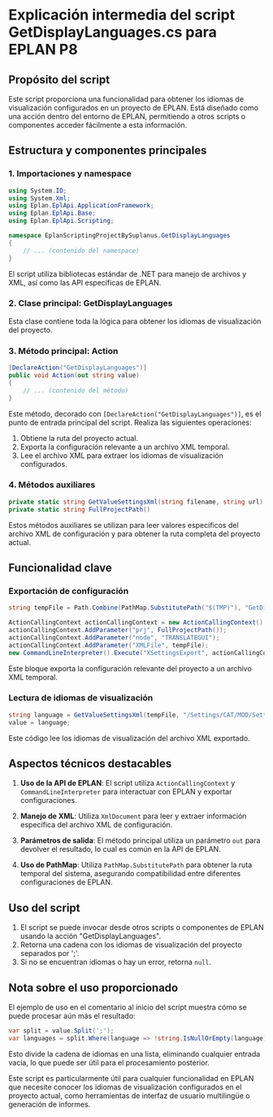 # Explicación intermedia del script GetDisplayLanguages.cs para EPLAN P8

## Propósito del script

Este script proporciona una funcionalidad para obtener los idiomas de visualización configurados en un proyecto de EPLAN. Está diseñado como una acción dentro del entorno de EPLAN, permitiendo a otros scripts o componentes acceder fácilmente a esta información.

## Estructura y componentes principales

### 1. Importaciones y namespace

```csharp
using System.IO;
using System.Xml;
using Eplan.EplApi.ApplicationFramework;
using Eplan.EplApi.Base;
using Eplan.EplApi.Scripting;

namespace EplanScriptingProjectBySuplanus.GetDisplayLanguages
{
    // ... (contenido del namespace)
}
```

El script utiliza bibliotecas estándar de .NET para manejo de archivos y XML, así como las API específicas de EPLAN.

### 2. Clase principal: GetDisplayLanguages

Esta clase contiene toda la lógica para obtener los idiomas de visualización del proyecto.

### 3. Método principal: Action

```csharp
[DeclareAction("GetDisplayLanguages")]
public void Action(out string value)
{
    // ... (contenido del método)
}
```

Este método, decorado con `[DeclareAction("GetDisplayLanguages")]`, es el punto de entrada principal del script. Realiza las siguientes operaciones:

1. Obtiene la ruta del proyecto actual.
2. Exporta la configuración relevante a un archivo XML temporal.
3. Lee el archivo XML para extraer los idiomas de visualización configurados.

### 4. Métodos auxiliares

```csharp
private static string GetValueSettingsXml(string filename, string url)
private static string FullProjectPath()
```

Estos métodos auxiliares se utilizan para leer valores específicos del archivo XML de configuración y para obtener la ruta completa del proyecto actual.

## Funcionalidad clave

### Exportación de configuración

```csharp
string tempFile = Path.Combine(PathMap.SubstitutePath("$(TMP)"), "GetDisplayLanguages.xml");

ActionCallingContext actionCallingContext = new ActionCallingContext();
actionCallingContext.AddParameter("prj", FullProjectPath());
actionCallingContext.AddParameter("node", "TRANSLATEGUI");
actionCallingContext.AddParameter("XMLFile", tempFile);
new CommandLineInterpreter().Execute("XSettingsExport", actionCallingContext);
```

Este bloque exporta la configuración relevante del proyecto a un archivo XML temporal.

### Lectura de idiomas de visualización

```csharp
string language = GetValueSettingsXml(tempFile, "/Settings/CAT/MOD/Setting[@name='DISPLAYED_LANGUAGES']/Val");
value = language;
```

Este código lee los idiomas de visualización del archivo XML exportado.

## Aspectos técnicos destacables

1. **Uso de la API de EPLAN**: El script utiliza `ActionCallingContext` y `CommandLineInterpreter` para interactuar con EPLAN y exportar configuraciones.

2. **Manejo de XML**: Utiliza `XmlDocument` para leer y extraer información específica del archivo XML de configuración.

3. **Parámetros de salida**: El método principal utiliza un parámetro `out` para devolver el resultado, lo cual es común en la API de EPLAN.

4. **Uso de PathMap**: Utiliza `PathMap.SubstitutePath` para obtener la ruta temporal del sistema, asegurando compatibilidad entre diferentes configuraciones de EPLAN.

## Uso del script

1. El script se puede invocar desde otros scripts o componentes de EPLAN usando la acción "GetDisplayLanguages".
2. Retorna una cadena con los idiomas de visualización del proyecto separados por ';'.
3. Si no se encuentran idiomas o hay un error, retorna `null`.

## Nota sobre el uso proporcionado

El ejemplo de uso en el comentario al inicio del script muestra cómo se puede procesar aún más el resultado:

```csharp
var split = value.Split(';');
var languages = split.Where(language => !string.IsNullOrEmpty(language)).ToList();
```

Esto divide la cadena de idiomas en una lista, eliminando cualquier entrada vacía, lo que puede ser útil para el procesamiento posterior.

Este script es particularmente útil para cualquier funcionalidad en EPLAN que necesite conocer los idiomas de visualización configurados en el proyecto actual, como herramientas de interfaz de usuario multilingüe o generación de informes.

